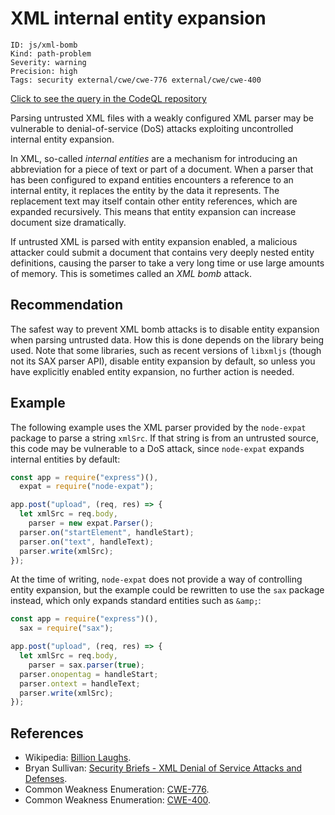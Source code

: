 # XML internal entity expansion

```
ID: js/xml-bomb
Kind: path-problem
Severity: warning
Precision: high
Tags: security external/cwe/cwe-776 external/cwe/cwe-400

```
[Click to see the query in the CodeQL repository](https://github.com/github/codeql/tree/main/javascript/ql/src/Security/CWE-776/XmlBomb.ql)

Parsing untrusted XML files with a weakly configured XML parser may be vulnerable to denial-of-service (DoS) attacks exploiting uncontrolled internal entity expansion.

In XML, so-called *internal entities* are a mechanism for introducing an abbreviation for a piece of text or part of a document. When a parser that has been configured to expand entities encounters a reference to an internal entity, it replaces the entity by the data it represents. The replacement text may itself contain other entity references, which are expanded recursively. This means that entity expansion can increase document size dramatically.

If untrusted XML is parsed with entity expansion enabled, a malicious attacker could submit a document that contains very deeply nested entity definitions, causing the parser to take a very long time or use large amounts of memory. This is sometimes called an *XML bomb* attack.


## Recommendation
The safest way to prevent XML bomb attacks is to disable entity expansion when parsing untrusted data. How this is done depends on the library being used. Note that some libraries, such as recent versions of `libxmljs` (though not its SAX parser API), disable entity expansion by default, so unless you have explicitly enabled entity expansion, no further action is needed.


## Example
The following example uses the XML parser provided by the `node-expat` package to parse a string `xmlSrc`. If that string is from an untrusted source, this code may be vulnerable to a DoS attack, since `node-expat` expands internal entities by default:


```javascript
const app = require("express")(),
  expat = require("node-expat");

app.post("upload", (req, res) => {
  let xmlSrc = req.body,
    parser = new expat.Parser();
  parser.on("startElement", handleStart);
  parser.on("text", handleText);
  parser.write(xmlSrc);
});

```
At the time of writing, `node-expat` does not provide a way of controlling entity expansion, but the example could be rewritten to use the `sax` package instead, which only expands standard entities such as `&amp;`:


```javascript
const app = require("express")(),
  sax = require("sax");

app.post("upload", (req, res) => {
  let xmlSrc = req.body,
    parser = sax.parser(true);
  parser.onopentag = handleStart;
  parser.ontext = handleText;
  parser.write(xmlSrc);
});

```

## References
* Wikipedia: [Billion Laughs](https://en.wikipedia.org/wiki/Billion_laughs).
* Bryan Sullivan: [Security Briefs - XML Denial of Service Attacks and Defenses](https://msdn.microsoft.com/en-us/magazine/ee335713.aspx).
* Common Weakness Enumeration: [CWE-776](https://cwe.mitre.org/data/definitions/776.html).
* Common Weakness Enumeration: [CWE-400](https://cwe.mitre.org/data/definitions/400.html).
